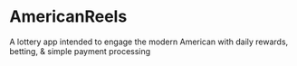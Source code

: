 # AmericanReels
A lottery app intended to engage the modern American with daily rewards, betting, &amp; simple payment processing
